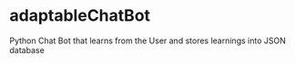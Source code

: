 # adaptableChatBot
Python Chat Bot that learns from the User and stores learnings into JSON database
